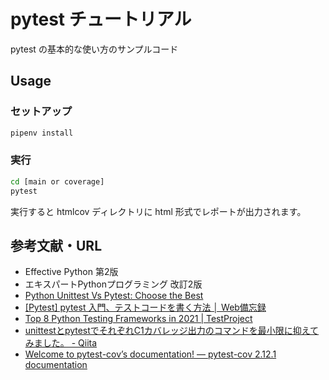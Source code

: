 # pytest チュートリアル

pytest の基本的な使い方のサンプルコード

## Usage

### セットアップ

```bash
pipenv install
```

### 実行

```bash
cd [main or coverage]
pytest
```

実行すると htmlcov ディレクトリに html 形式でレポートが出力されます。

## 参考文献・URL

- Effective Python 第2版
- エキスパートPythonプログラミング 改訂2版
- [Python Unittest Vs Pytest: Choose the Best](https://www.pythonpool.com/python-unittest-vs-pytest/)
- [[Pytest] pytest 入門、テストコードを書く方法 │ Web備忘録](https://webbibouroku.com/Blog/Article/pytest)
- [Top 8 Python Testing Frameworks in 2021 | TestProject](https://blog.testproject.io/2020/10/27/top-python-testing-frameworks/)
- [unittestとpytestでそれぞれC1カバレッジ出力のコマンドを最小限に抑えてみました。 - Qiita](https://qiita.com/a1k4r/items/893be1e90aea91830cfd)
- [Welcome to pytest-cov’s documentation! — pytest-cov 2.12.1 documentation](https://pytest-cov.readthedocs.io/en/latest/index.html)
